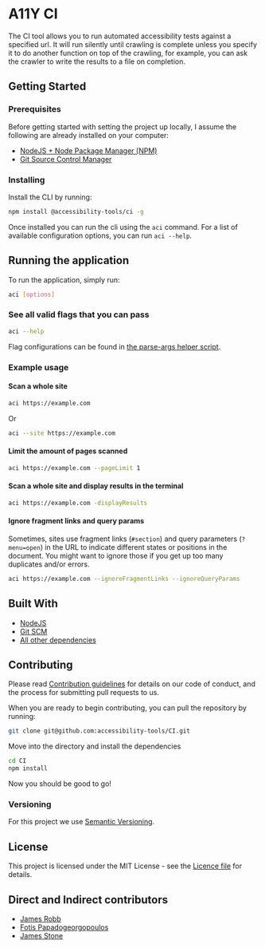 # A11Y CI

The CI tool allows you to run automated accessibility tests against a specified url. It will run silently until crawling is complete unless you specify it to do another function on top of the crawling, for example, you can ask the crawler to write the results to a file on completion.

## Getting Started

### Prerequisites

Before getting started with setting the project up locally, I assume the following are already installed on your computer:

- [NodeJS + Node Package Manager (NPM)](https://nodejs.org/)
- [Git Source Control Manager](https://git-scm.com/)

### Installing

Install the CLI by running:

```bash
npm install @accessibility-tools/ci -g
```

Once installed you can run the cli using the `aci` command. For a list of available configuration options, you can run `aci --help`.

## Running the application

To run the application, simply run:

```bash
aci [options]
```

### See all valid flags that you can pass

```bash
aci --help
```

Flag configurations can be found in [the parse-args helper script](./src/helpers/parse-args.js).

### Example usage

#### Scan a whole site

```bash
aci https://example.com
```

Or

```bash
aci --site https://example.com
```

#### Limit the amount of pages scanned

```bash
aci https://example.com --pageLimit 1
```

#### Scan a whole site and display results in the terminal

```bash
aci https://example.com -displayResults
```

#### Ignore fragment links and query params

Sometimes, sites use fragment links (`#section`) and query parameters (`?menu=open`) in the URL to indicate different states or positions in the document. You might want to ignore those if you get up too many duplicates and/or errors.

```bash
aci https://example.com --ignoreFragmentLinks --ignoreQueryParams
```

## Built With

- [NodeJS](https://nodejs.org/)
- [Git SCM](https://git-scm.com/)
- [All other dependencies](./package.json)

## Contributing

Please read [Contribution guidelines](./.github/contributing.md) for details on our code of conduct, and the process for submitting pull requests to us.

When you are ready to begin contributing, you can pull the repository by running:

```bash
git clone git@github.com:accessibility-tools/CI.git
```

Move into the directory and install the dependencies

```bash
cd CI
npm install
```

Now you should be good to go!

### Versioning

For this project we use [Semantic Versioning](http://semver.org/).

## License

This project is licensed under the MIT License - see the [Licence file](./LICENCE) for details.

## Direct and Indirect contributors

- [James Robb](https://jamesrobb.co.uk/)
- [Fotis Papadogeorgopoulos](https://fotis.xyz/)
- [James Stone](http://jamesstone.com/)
